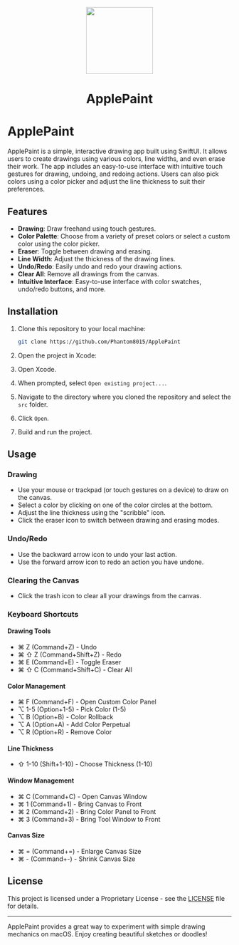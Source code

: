 <p align="center">
<img src="https://raw.githubusercontent.com/Phantom8015/ApplePaint/refs/heads/main/ApplePaint.png" width="150" height="150"/>
<p>
<h1 align="center">ApplePaint</h1>
<p align="center">

# ApplePaint

ApplePaint is a simple, interactive drawing app built using SwiftUI. It allows users to create drawings using various colors, line widths, and even erase their work. The app includes an easy-to-use interface with intuitive touch gestures for drawing, undoing, and redoing actions. Users can also pick colors using a color picker and adjust the line thickness to suit their preferences.

## Features

- **Drawing**: Draw freehand using touch gestures.
- **Color Palette**: Choose from a variety of preset colors or select a custom color using the color picker.
- **Eraser**: Toggle between drawing and erasing.
- **Line Width**: Adjust the thickness of the drawing lines.
- **Undo/Redo**: Easily undo and redo your drawing actions.
- **Clear All**: Remove all drawings from the canvas.
- **Intuitive Interface**: Easy-to-use interface with color swatches, undo/redo buttons, and more.

## Installation

1. Clone this repository to your local machine:
   ```bash
   git clone https://github.com/Phantom8015/ApplePaint
   ```

2. Open the project in Xcode:
 1. Open Xcode.
 2. When prompted, select `Open existing project...`.
 3. Navigate to the directory where you cloned the repository and select the `src` folder.
 4. Click `Open`.

3. Build and run the project.

## Usage

### Drawing

- Use your mouse or trackpad (or touch gestures on a device) to draw on the canvas.
- Select a color by clicking on one of the color circles at the bottom.
- Adjust the line thickness using the "scribble" icon.
- Click the eraser icon to switch between drawing and erasing modes.
  
### Undo/Redo

- Use the backward arrow icon to undo your last action.
- Use the forward arrow icon to redo an action you have undone.

### Clearing the Canvas

- Click the trash icon to clear all your drawings from the canvas.


### Keyboard Shortcuts

#### Drawing Tools
- ⌘ Z (Command+Z) - Undo
- ⌘ ⇧ Z (Command+Shift+Z) - Redo
- ⌘ E (Command+E) - Toggle Eraser
- ⌘ ⇧ C (Command+Shift+C) - Clear All

#### Color Management
- ⌘ F (Command+F) - Open Custom Color Panel
- ⌥ 1-5 (Option+1-5) - Pick Color (1-5)
- ⌥ B (Option+B) - Color Rollback
- ⌥ A (Option+A) - Add Color Perpetual
- ⌥ R (Option+R) - Remove Color

#### Line Thickness
- ⇧ 1-10 (Shift+1-10) - Choose Thickness (1-10)

#### Window Management
- ⌘ C (Command+C) - Open Canvas Window
- ⌘ 1 (Command+1) - Bring Canvas to Front
- ⌘ 2 (Command+2) - Bring Color Panel to Front
- ⌘ 3 (Command+3) - Bring Tool Window to Front

#### Canvas Size
- ⌘ = (Command+=) - Enlarge Canvas Size
- ⌘ - (Command+-) - Shrink Canvas Size

## License

This project is licensed under a Proprietary License - see the [LICENSE](LICENSE) file for details.

---

ApplePaint provides a great way to experiment with simple drawing mechanics on macOS. Enjoy creating beautiful sketches or doodles!
